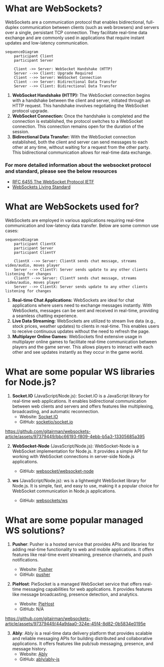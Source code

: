 # What are WebSockets?
WebSockets are a communication protocol that enables bidirectional, full-duplex communication between clients (such as web browsers) and servers over a single, persistant TCP connection. They facilitate real-time data exchange and are commonly used in applications that require instant updates and low-latency communication.

```mermaid
sequenceDiagram
    participant Client
    participant Server

    Client ->> Server: WebSocket Handshake (HTTP)
    Server -->> Client: Upgrade Required
    Client -->> Server: WebSocket Connection
    Client -->> Server: Bidirectional Data Transfer
    Server -->> Client: Bidirectional Data Transfer
```
1. **WebSocket Handshake (HTTP):** The WebSocket connection begins with a handshake between the client and server, initiated through an HTTP request. This handshake involves negotiating the WebSocket protocol upgrade.
2. **WebSocket Connection:** Once the handshake is completed and the connection is established, the protocol switches to a WebSocket connection. This connection remains open for the duration of the session.
3. **Bidirectional Data Transfer:** With the WebSocket connection established, both the client and server can send messages to each other at any time, without waiting for a request from the other party. This bidirectional communication allows for real-time data exchange.

### For more detailed information about the websocket protocol and standard, please see the below resources

- [RFC 6455 The WebSocket Protocol IETF](https://datatracker.ietf.org/doc/html/rfc6455)
- [WebSockets Living Standard](https://websockets.spec.whatwg.org/)





# What are WebSockets used for?
WebSockets are employed in various applications requiring real-time communication and low-latency data transfer. Below are some common use cases:

```mermaid
sequenceDiagram
    participant ClientX
    participant Server
    participant ClientY

    ClientX -->> Server: ClientX sends chat message, streams video/audio, moves player
    Server -->> ClientY: Server sends update to any other clients listening for changes
    ClientY -->> Server: ClientY sends chat message, streams video/audio, moves player
    Server -->> ClientX: Server sends update to any other clients listening for changes
```
1. **Real-time Chat Applications:** WebSockets are ideal for chat applications where users need to exchange messages instantly. With WebSockets, messages can be sent and received in real-time, providing a seamless chatting experience.
2. **Live Data Streaming:** WebSockets are utilized to stream live data (e.g., stock prices, weather updates) to clients in real-time. This enables users to receive continuous updates without the need to refresh the page.
3. **Multiplayer Online Games:** WebSockets find extensive usage in multiplayer online games to facilitate real-time communication between players and the game server. This allows players to interact with each other and see updates instantly as they occur in the game world.





# What are some popular WS libraries for Node.js?

1. **Socket.IO** (JavaScript/Node.js):
Socket.IO is a JavaScript library for real-time web applications. It enables bidirectional communication between web clients and servers and offers features like multiplexing, broadcasting, and automatic reconnection.
    - Website: [Socket.IO](https://socket.io/)
    - GitHub: [socketio/socket.io](https://github.com/socketio/socket.io)
  



https://github.com/gitairman/websockets-article/assets/97379449/bbc66193-f809-4ebb-b5a3-13305685a395




2. **WebSocket-Node** (JavaScript/Node.js):
WebSocket-Node is a WebSocket implementation for Node.js. It provides a simple API for working with WebSocket connections in server-side Node.js applications.
    - GitHub: [websocket/websocket-node](https://github.com/websocket/websocket-node)

3. **ws** (JavaScript/Node.js):
ws is a lightweight WebSocket library for Node.js. It is simple, fast, and easy to use, making it a popular choice for WebSocket communication in Node.js applications.
    - GitHub: [websockets/ws](https://github.com/websockets/ws)





# What are some popular managed WS solutions?

1. **Pusher**:
Pusher is a hosted service that provides APIs and libraries for adding real-time functionality to web and mobile applications. It offers features like real-time event streaming, presence channels, and push notifications.
    - Website: [Pusher](https://pusher.com/)
    - GitHub: [pusher](https://github.com/pusher)

2. **PieHost**:
PieSocket is a managed WebSocket service that offers real-time messaging capabilities for web applications. It provides features like message broadcasting, presence detection, and analytics.
    - Website: [PieHost](https://www.piehost.com/)
    - GitHub: N/A



https://github.com/gitairman/websockets-article/assets/97379449/44a9daa0-324e-45f4-8d82-0b5834e0195e




3. **Ably**:
Ably is a real-time data delivery platform that provides scalable and reliable messaging APIs for building distributed and collaborative applications. It offers features like pub/sub messaging, presence, and message history.
    - Website: [Ably](https://www.ably.io/)
    - GitHub: [ably/ably-js](https://github.com/ably/ably-js)

